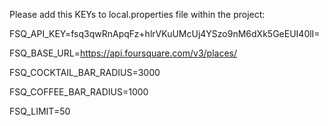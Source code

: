 Please add this KEYs to local.properties file within the project:


FSQ_API_KEY=fsq3qwRnApqFz+hlrVKuUMcUj4YSzo9nM6dXk5GeEUI40lI=

FSQ_BASE_URL=https://api.foursquare.com/v3/places/

FSQ_COCKTAIL_BAR_RADIUS=3000

FSQ_COFFEE_BAR_RADIUS=1000

FSQ_LIMIT=50
